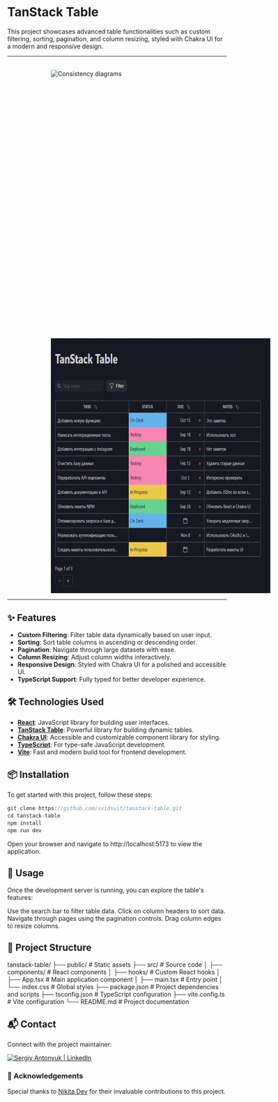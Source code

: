 # TanStack Table

This project showcases advanced table functionalities such as custom filtering, sorting, pagination, and column resizing, styled with Chakra UI for a modern and responsive design.

---

![]()<img src="demo.gif" alt="Consistency diagrams" width="720" height="585" style="display: block; margin-left:100px ;">

![]()<img src="demo2.gif" alt="Consistency diagrams" width="720" height="585" style="display: block; margin-left:100px ;">

---

## ✨ Features

- **Custom Filtering**: Filter table data dynamically based on user input.
- **Sorting**: Sort table columns in ascending or descending order.
- **Pagination**: Navigate through large datasets with ease.
- **Column Resizing**: Adjust column widths interactively.
- **Responsive Design**: Styled with Chakra UI for a polished and accessible UI.
- **TypeScript Support**: Fully typed for better developer experience.

## 🛠️ Technologies Used

- **[React](https://react.dev/reference)**: JavaScript library for building user interfaces.
- **[TanStack Table](https://tanstack.com/table/v8/docs)**: Powerful library for building dynamic tables.
- **[Chakra UI](https://chakra-ui.com/docs)**: Accessible and customizable component library for styling.
- **[TypeScript](https://www.typescriptlang.org/docs)**: For type-safe JavaScript development.
- **[Vite](https://vite.dev/guide)**: Fast and modern build tool for frontend development.

## 📦 Installation

To get started with this project, follow these steps:

```js
git clone https://github.com/sxidsvit/tanstack-table.git
cd tanstack-table
npm install
npm run dev
```

Open your browser and navigate to http://localhost:5173 to view the application.

## 🚀 Usage

Once the development server is running, you can explore the table's features:

Use the search bar to filter table data.
Click on column headers to sort data.
Navigate through pages using the pagination controls.
Drag column edges to resize columns.

## 📂 Project Structure

tanstack-table/
├── public/ # Static assets
├── src/ # Source code
│ ├── components/ # React components
│ ├── hooks/ # Custom React hooks
│ ├── App.tsx # Main application component
│ ├── main.tsx # Entry point
│ └── index.css # Global styles
├── package.json # Project dependencies and scripts
├── tsconfig.json # TypeScript configuration
├── vite.config.ts # Vite configuration
└── README.md # Project documentation

## 📬 Contact

Connect with the project maintainer:

[<img alt="Sergiy Antonyuk | LinkedIn" src="https://img.shields.io/badge/LinkedIn-0077B5.svg?&style=for-the-badge&logo=linkedin&logoColor=white" />][linkedin]

[linkedin]: https://www.linkedin.com/in/sergiy-antonyuk/

### 🙏 Acknowledgements

Special thanks to [Nikita Dev](https://www.youtube.com/@nikita-dev/videos) for their invaluable contributions to this project.
